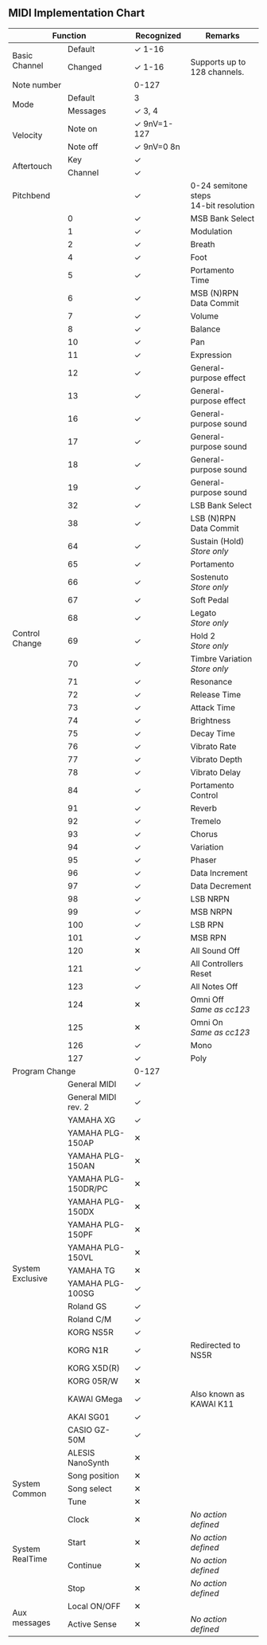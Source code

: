 ## MIDI Implementation Chart
<table>
	<thead>
		<tr>
			<th colspan=2>Function</th>
			<th>Recognized</th>
			<th>Remarks</th>
		</tr>
	</thead>
	<tbody>
		<tr>
			<td rowspan=2>Basic Channel</td>
			<td>Default</td>
			<td>✓ 1-16</td>
			<td></td>
		</tr>
		<tr>
			<td>Changed</td>
			<td>✓ 1-16</td>
			<td>Supports up to 128 channels.</td>
		</tr>
		<tr>
			<td colspan=2>Note number</td>
			<td>0-127</td>
			<td></td>
		</tr>
		<tr>
			<td rowspan=2>Mode</td>
			<td>Default</td>
			<td>3</td>
			<td></td>
		</tr>
		<tr>
			<td>Messages</td>
			<td>✓ 3, 4</td>
			<td></td>
		</tr>
		<tr>
			<td rowspan=2>Velocity</td>
			<td>Note on</td>
			<td>✓ 9nV=1-127</td>
			<td></td>
		</tr>
		<tr>
			<td>Note off</td>
			<td>✓ 9nV=0 8n</td>
			<td></td>
		</tr>
		<tr>
			<td rowspan=2>Aftertouch</td>
			<td>Key</td>
			<td>✓</td>
			<td></td>
		</tr>
		<tr>
			<td>Channel</td>
			<td>✓</td>
			<td></td>
		</tr>
		<tr>
			<td colspan=2>Pitchbend</td>
			<td>✓</td>
			<td>0-24 semitone steps<br/>14-bit resolution</td>
		</tr>
		<tr>
			<td rowspan=52>Control Change</td>
			<td>0</td>
			<td>✓</td>
			<td>MSB Bank Select</td>
		</tr>
		<tr>
			<td>1</td>
			<td>✓</td>
			<td>Modulation</td>
		</tr>
		<tr>
			<td>2</td>
			<td>✓</td>
			<td>Breath</td>
		</tr>
		<tr>
			<td>4</td>
			<td>✓</td>
			<td>Foot</td>
		</tr>
		<tr>
			<td>5</td>
			<td>✓</td>
			<td>Portamento Time</td>
		</tr>
		<tr>
			<td>6</td>
			<td>✓</td>
			<td>MSB (N)RPN Data Commit</td>
		</tr>
		<tr>
			<td>7</td>
			<td>✓</td>
			<td>Volume</td>
		</tr>
		<tr>
			<td>8</td>
			<td>✓</td>
			<td>Balance</td>
		</tr>
		<tr>
			<td>10</td>
			<td>✓</td>
			<td>Pan</td>
		</tr>
		<tr>
			<td>11</td>
			<td>✓</td>
			<td>Expression</td>
		</tr>
		<tr>
			<td>12</td>
			<td>✓</td>
			<td>General-purpose effect</td>
		</tr>
		<tr>
			<td>13</td>
			<td>✓</td>
			<td>General-purpose effect</td>
		</tr>
		<tr>
			<td>16</td>
			<td>✓</td>
			<td>General-purpose sound</td>
		</tr>
		<tr>
			<td>17</td>
			<td>✓</td>
			<td>General-purpose sound</td>
		</tr>
		<tr>
			<td>18</td>
			<td>✓</td>
			<td>General-purpose sound</td>
		</tr>
		<tr>
			<td>19</td>
			<td>✓</td>
			<td>General-purpose sound</td>
		</tr>
		<tr>
			<td>32</td>
			<td>✓</td>
			<td>LSB Bank Select</td>
		</tr>
		<tr>
			<td>38</td>
			<td>✓</td>
			<td>LSB (N)RPN Data Commit</td>
		</tr>
		<tr>
			<td>64</td>
			<td>✓</td>
			<td>Sustain (Hold)<br/><i>Store only</i></td>
		</tr>
		<tr>
			<td>65</td>
			<td>✓</td>
			<td>Portamento</td>
		</tr>
		<tr>
			<td>66</td>
			<td>✓</td>
			<td>Sostenuto<br/><i>Store only</i></td>
		</tr>
		<tr>
			<td>67</td>
			<td>✓</td>
			<td>Soft Pedal</td>
		</tr>
		<tr>
			<td>68</td>
			<td>✓</td>
			<td>Legato<br/><i>Store only</i></td>
		</tr>
		<tr>
			<td>69</td>
			<td>✓</td>
			<td>Hold 2<br/><i>Store only</i></td>
		</tr>
		<tr>
			<td>70</td>
			<td>✓</td>
			<td>Timbre Variation<br/><i>Store only</i></td>
		</tr>
		<tr>
			<td>71</td>
			<td>✓</td>
			<td>Resonance</td>
		</tr>
		<tr>
			<td>72</td>
			<td>✓</td>
			<td>Release Time</td>
		</tr>
		<tr>
			<td>73</td>
			<td>✓</td>
			<td>Attack Time</td>
		</tr>
		<tr>
			<td>74</td>
			<td>✓</td>
			<td>Brightness</td>
		</tr>
		<tr>
			<td>75</td>
			<td>✓</td>
			<td>Decay Time</td>
		</tr>
		<tr>
			<td>76</td>
			<td>✓</td>
			<td>Vibrato Rate</td>
		</tr>
		<tr>
			<td>77</td>
			<td>✓</td>
			<td>Vibrato Depth</td>
		</tr>
		<tr>
			<td>78</td>
			<td>✓</td>
			<td>Vibrato Delay</td>
		</tr>
		<tr>
			<td>84</td>
			<td>✓</td>
			<td>Portamento Control</td>
		</tr>
		<tr>
			<td>91</td>
			<td>✓</td>
			<td>Reverb</td>
		</tr>
		<tr>
			<td>92</td>
			<td>✓</td>
			<td>Tremelo</td>
		</tr>
		<tr>
			<td>93</td>
			<td>✓</td>
			<td>Chorus</td>
		</tr>
		<tr>
			<td>94</td>
			<td>✓</td>
			<td>Variation</td>
		</tr>
		<tr>
			<td>95</td>
			<td>✓</td>
			<td>Phaser</td>
		</tr>
		<tr>
			<td>96</td>
			<td>✓</td>
			<td>Data Increment</td>
		</tr>
		<tr>
			<td>97</td>
			<td>✓</td>
			<td>Data Decrement</td>
		</tr>
		<tr>
			<td>98</td>
			<td>✓</td>
			<td>LSB NRPN</td>
		</tr>
		<tr>
			<td>99</td>
			<td>✓</td>
			<td>MSB NRPN</td>
		</tr>
		<tr>
			<td>100</td>
			<td>✓</td>
			<td>LSB RPN</td>
		</tr>
		<tr>
			<td>101</td>
			<td>✓</td>
			<td>MSB RPN</td>
		</tr>
		<tr>
			<td>120</td>
			<td>✕</td>
			<td>All Sound Off</td>
		</tr>
		<tr>
			<td>121</td>
			<td>✓</td>
			<td>All Controllers Reset</td>
		</tr>
		<tr>
			<td>123</td>
			<td>✓</td>
			<td>All Notes Off</td>
		</tr>
		<tr>
			<td>124</td>
			<td>✕</td>
			<td>Omni Off<br/><i>Same as cc123</i></td>
		</tr>
		<tr>
			<td>125</td>
			<td>✕</td>
			<td>Omni On<br/><i>Same as cc123</i></td>
		</tr>
		<tr>
			<td>126</td>
			<td>✓</td>
			<td>Mono</td>
		</tr>
		<tr>
			<td>127</td>
			<td>✓</td>
			<td>Poly</td>
		</tr>
		<tr>
			<td colspan=2>Program Change</td>
			<td>0-127</td>
			<td></td>
		</tr>
		<tr>
			<td rowspan=21>System Exclusive</td>
			<td>General MIDI</td>
			<td>✓</td>
			<td></td>
		</tr>
		<tr>
			<td>General MIDI rev. 2</td>
			<td>✓</td>
			<td></td>
		</tr>
		<tr>
			<td>YAMAHA XG</td>
			<td>✓</td>
			<td></td>
		</tr>
		<tr>
			<td>YAMAHA PLG-150AP</td>
			<td>✕</td>
			<td></td>
		</tr>
		<tr>
			<td>YAMAHA PLG-150AN</td>
			<td>✕</td>
			<td></td>
		</tr>
		<tr>
			<td>YAMAHA PLG-150DR/PC</td>
			<td>✕</td>
			<td></td>
		</tr>
		<tr>
			<td>YAMAHA PLG-150DX</td>
			<td>✕</td>
			<td></td>
		</tr>
		<tr>
			<td>YAMAHA PLG-150PF</td>
			<td>✕</td>
			<td></td>
		</tr>
		<tr>
			<td>YAMAHA PLG-150VL</td>
			<td>✕</td>
			<td></td>
		</tr>
		<tr>
			<td>YAMAHA TG</td>
			<td>✕</td>
			<td></td>
		</tr>
		<tr>
			<td>YAMAHA PLG-100SG</td>
			<td>✓</td>
			<td></td>
		</tr>
		<tr>
			<td>Roland GS</td>
			<td>✓</td>
			<td></td>
		</tr>
		<tr>
			<td>Roland C/M</td>
			<td>✓</td>
			<td></td>
		</tr>
		<tr>
			<td>KORG NS5R</td>
			<td>✓</td>
			<td></td>
		</tr>
		<tr>
			<td>KORG N1R</td>
			<td>✓</td>
			<td>Redirected to NS5R</td>
		</tr>
		<tr>
			<td>KORG X5D(R)</td>
			<td>✓</td>
			<td></td>
		</tr>
		<tr>
			<td>KORG 05R/W</td>
			<td>✕</td>
			<td></td>
		</tr>
		<tr>
			<td>KAWAI GMega</td>
			<td>✓</td>
			<td>Also known as KAWAI K11</td>
		</tr>
		<tr>
			<td>AKAI SG01</td>
			<td>✓</td>
			<td></td>
		</tr>
		<tr>
			<td>CASIO GZ-50M</td>
			<td>✓</td>
			<td></td>
		</tr>
		<tr>
			<td>ALESIS NanoSynth</td>
			<td>✕</td>
			<td></td>
		</tr>
		<tr>
			<td rowspan=3>System Common</td>
			<td>Song position</td>
			<td>✕</td>
			<td></td>
		</tr>
		<tr>
			<td>Song select</td>
			<td>✕</td>
			<td></td>
		</tr>
		<tr>
			<td>Tune</td>
			<td>✕</td>
			<td></td>
		</tr>
		<tr>
			<td rowspan=4>System RealTime</td>
			<td>Clock</td>
			<td>✕</td>
			<td><i>No action defined</i></td>
		</tr>
		<tr>
			<td>Start</td>
			<td>✕</td>
			<td><i>No action defined</i></td>
		</tr>
		<tr>
			<td>Continue</td>
			<td>✕</td>
			<td><i>No action defined</i></td>
		</tr>
		<tr>
			<td>Stop</td>
			<td>✕</td>
			<td><i>No action defined</i></td>
		</tr>
		<tr>
			<td rowspan=2>Aux messages</td>
			<td>Local ON/OFF</td>
			<td>✕</td>
			<td></td>
		</tr>
		<tr>
			<td>Active Sense</td>
			<td>✕</td>
			<td><i>No action defined</i></td>
		</tr>
	</tbody>
</table>
